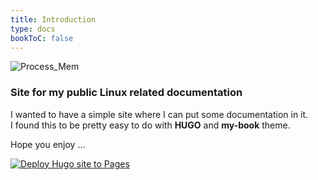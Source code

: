 ```yaml
---
title: Introduction
type: docs
bookToC: false
---
```


![Process_Mem](/images/mydocs_small.png)     


### Site for my public Linux related  documentation


I wanted to have a simple site where I can put some documentation in it.  
I found this to be pretty easy to do with **HUGO** and **my-book** theme.

Hope you enjoy ...



[![Deploy Hugo site to Pages](https://github.com/zilux/zilux.github.io/actions/workflows/hugo.yaml/badge.svg)](https://github.com/zilux/zilux.github.io/actions/workflows/hugo.yaml)
